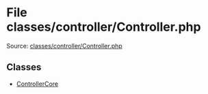 File classes/controller/Controller.php
=========

Source: [classes/controller/Controller.php](https://github.com/PrestaShop/PrestaShop/blob/1.6.0.5/classes/controller/Controller.php)


Classes
-------

* [ControllerCore](class.ControllerCore.md)

